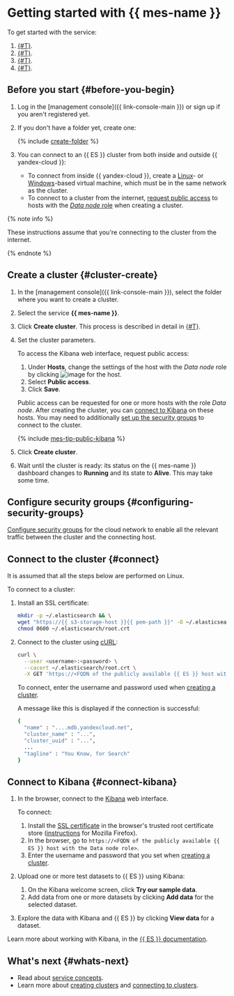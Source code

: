 # Getting started with {{ mes-name }}

To get started with the service:
1. [{#T}](#cluster-create).
1. [{#T}](#configuring-security-groups).
1. [{#T}](#connect).
1. [{#T}](#connect-kibana).


## Before you start {#before-you-begin}

1. Log in the [management console]({{ link-console-main }}) or sign up if you aren't registered yet.
1. If you don't have a folder yet, create one:

   {% include [create-folder](../_includes/create-folder.md) %}

1. You can connect to an {{ ES }} cluster from both inside and outside {{ yandex-cloud }}:
   * To connect from inside {{ yandex-cloud }}, create a [Linux](../compute/quickstart/quick-create-linux.md)- or [Windows](../compute/quickstart/quick-create-windows.md)-based virtual machine, which must be in the same network as the cluster.
   * To connect to a cluster from the internet, [request public access](operations/cluster-create.md#change-data-node-settings) to hosts with the [_Data node_ role](concepts/hosts-roles.md#data-node) when creating a cluster.

{% note info %}

These instructions assume that you're connecting to the cluster from the internet.

{% endnote %}

## Create a cluster {#cluster-create}

1. In the [management console]({{ link-console-main }}), select the folder where you want to create a cluster.
1. Select the service **{{ mes-name }}**.
1. Click **Create cluster**. This process is described in detail in [{#T}](operations/cluster-create.md).
1. Set the cluster parameters.

   To access the Kibana web interface, request public access:

   1. Under **Hosts**, change the settings of the host with the _Data node_ role by clicking ![image](../_assets/pencil.svg) for the host.
   1. Select **Public access**.
   1. Click **Save**.

   Public access can be requested for one or more hosts with the role _Data node_. After creating the cluster, you can [connect to Kibana](#connect-kibana) on these hosts. You may need to additionally [set up the security groups](operations/cluster-connect.md#configuring-security-groups) to connect to the cluster.

   {% include [mes-tip-public-kibana](../_includes/mdb/mes-tip-connecting-to-public-kibana.md) %}

1. Click **Create cluster**.
1. Wait until the cluster is ready: its status on the {{ mes-name }} dashboard changes to **Running** and its state to **Alive**. This may take some time.

## Configure security groups {#configuring-security-groups}

[Configure security groups](operations/cluster-connect.md#configuring-security-groups) for the cloud network to enable all the relevant traffic between the cluster and the connecting host.

## Connect to the cluster {#connect}

It is assumed that all the steps below are performed on Linux.

To connect to a cluster:
1. Install an SSL certificate:

   
   ```bash
   mkdir -p ~/.elasticsearch && \
   wget "https://{{ s3-storage-host }}{{ pem-path }}" -O ~/.elasticsearch/root.crt && \
   chmod 0600 ~/.elasticsearch/root.crt
   ```

1. Connect to the cluster using [cURL](https://curl.haxx.se/):

   ```bash
   curl \
     --user <username>:<password> \
     --cacert ~/.elasticsearch/root.crt \
     -X GET 'https://<FQDN of the publicly available {{ ES }} host with the Data node role>:9200'
   ```

   To connect, enter the username and password used when [creating a cluster](#cluster-create).

   A message like this is displayed if the connection is successful:

   ```bash
   {
     "name" : "....mdb.yandexcloud.net",
     "cluster_name" : "...",
     "cluster_uuid" : "...",
     ...
     "tagline" : "You Know, for Search"
   }
   ```

## Connect to Kibana {#connect-kibana}

1. In the browser, connect to the [Kibana](https://www.elastic.co/kibana/features) web interface.

   To connect:
   1. Install the [SSL certificate](https://storage.yandexcloud.net/cloud-certs/CA.pem) in the browser's trusted root certificate store ([instructions](https://wiki.mozilla.org/PSM:Changing_Trust_Settings#Trusting_an_Additional_Root_Certificate) for Mozilla Firefox).
   1. In the browser, go to `https://<FQDN of the publicly available {{ ES }} host with the Data node role>`.
   1. Enter the username and password that you set when [creating a cluster](#cluster-create).
1. Upload one or more test datasets to {{ ES }} using Kibana:
   1. On the Kibana welcome screen, click **Try our sample data**.
   1. Add data from one or more datasets by clicking **Add data** for the selected dataset.
1. Explore the data with Kibana and {{ ES }} by clicking **View data** for a dataset.

Learn more about working with Kibana, in the [{{ ES }} documentation](https://www.elastic.co/guide/en/kibana/current/connect-to-elasticsearch.html).

## What's next {#whats-next}

* Read about [service concepts](concepts/index.md).
* Learn more about [creating clusters](operations/cluster-create.md) and [connecting to clusters](operations/cluster-connect.md).
